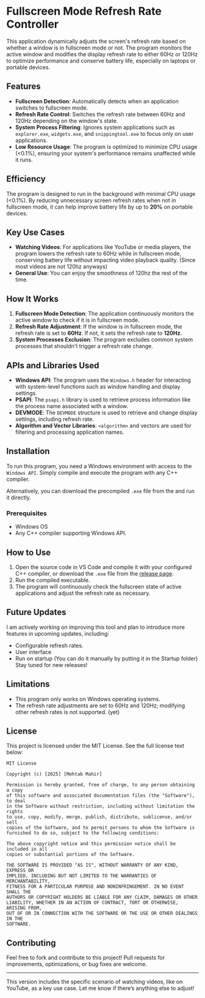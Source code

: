 # Fullscreen Mode Refresh Rate Controller

This application dynamically adjusts the screen's refresh rate based on whether a window is in fullscreen mode or not. The program monitors the active window and modifies the display refresh rate to either 60Hz or 120Hz to optimize performance and conserve battery life, especially on laptops or portable devices.

## Features
- **Fullscreen Detection**: Automatically detects when an application switches to fullscreen mode.
- **Refresh Rate Control**: Switches the refresh rate between 60Hz and 120Hz depending on the window's state.
- **System Process Filtering**: Ignores system applications such as `explorer.exe`, `widgets.exe`, and `snippingtool.exe` to focus only on user applications.
- **Low Resource Usage**: The program is optimized to minimize CPU usage (<0.1%), ensuring your system's performance remains unaffected while it runs.

## Efficiency
The program is designed to run in the background with minimal CPU usage (<0.1%). By reducing unnecessary screen refresh rates when not in fullscreen mode, it can help improve battery life by up to **20%** on portable devices.

## Key Use Cases
- **Watching Videos**: For applications like YouTube or media players, the program lowers the refresh rate to 60Hz while in fullscreen mode, conserving battery life without impacting video playback quality. (Since most videos are not 120hz anyways)
- **General Use**: You can enjoy the smoothness of 120hz the rest of the time.
## How It Works
1. **Fullscreen Mode Detection**: The application continuously monitors the active window to check if it is in fullscreen mode.
2. **Refresh Rate Adjustment**: If the window is in fullscreen mode, the refresh rate is set to **60Hz**. If not, it sets the refresh rate to **120Hz**.
3. **System Processes Exclusion**: The program excludes common system processes that shouldn't trigger a refresh rate change.

## APIs and Libraries Used
- **Windows API**: The program uses the `Windows.h` header for interacting with system-level functions such as window handling and display settings.
- **PSAPI**: The `psapi.h` library is used to retrieve process information like the process name associated with a window.
- **DEVMODE**: The `DEVMODE` structure is used to retrieve and change display settings, including refresh rate.
- **Algorithm and Vector Libraries**: `<algorithm>` and vectors are used for filtering and processing application names.

## Installation
To run this program, you need a Windows environment with access to the `Windows API`. Simply compile and execute the program  with any C++ compiler.

Alternatively, you can download the precompiled `.exe` file from the and run it directly.

### Prerequisites
- Windows OS
- Any C++ compiler supporting Windows API.

## How to Use
1. Open the source code in VS Code and compile it with your configured C++ compiler, or download the `.exe` file from the [release page](#).
2. Run the compiled executable.
3. The program will continuously check the fullscreen state of active applications and adjust the refresh rate as necessary.

## Future Updates
I am actively working on improving this tool and plan to introduce more features in upcoming updates, including:
- Configurable refresh rates.
- User interface
- Run on startup (You can do it manually by putting it in the Startup folder)
Stay tuned for new releases!

## Limitations
- This program only works on Windows operating systems.
- The refresh rate adjustments are set to 60Hz and 120Hz; modifying other refresh rates is not supported. (yet)

## License
This project is licensed under the MIT License. See the full license text below:

```
MIT License

Copyright (c) [2025] [Mehtab Mahir]

Permission is hereby granted, free of charge, to any person obtaining a copy
of this software and associated documentation files (the "Software"), to deal
in the Software without restriction, including without limitation the rights
to use, copy, modify, merge, publish, distribute, sublicense, and/or sell
copies of the Software, and to permit persons to whom the Software is
furnished to do so, subject to the following conditions:

The above copyright notice and this permission notice shall be included in all
copies or substantial portions of the Software.

THE SOFTWARE IS PROVIDED "AS IS", WITHOUT WARRANTY OF ANY KIND, EXPRESS OR
IMPLIED, INCLUDING BUT NOT LIMITED TO THE WARRANTIES OF MERCHANTABILITY,
FITNESS FOR A PARTICULAR PURPOSE AND NONINFRINGEMENT. IN NO EVENT SHALL THE
AUTHORS OR COPYRIGHT HOLDERS BE LIABLE FOR ANY CLAIM, DAMAGES OR OTHER
LIABILITY, WHETHER IN AN ACTION OF CONTRACT, TORT OR OTHERWISE, ARISING FROM,
OUT OF OR IN CONNECTION WITH THE SOFTWARE OR THE USE OR OTHER DEALINGS IN THE
SOFTWARE.
```

## Contributing
Feel free to fork and contribute to this project! Pull requests for improvements, optimizations, or bug fixes are welcome.

---

This version includes the specific scenario of watching videos, like on YouTube, as a key use case. Let me know if there’s anything else to adjust!
